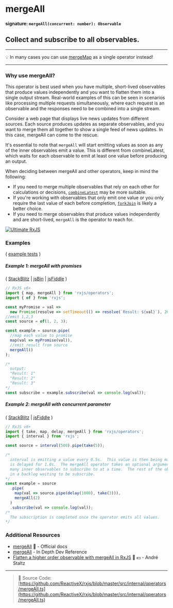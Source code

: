 # mergeAll

#### signature: `mergeAll(concurrent: number): Observable`

## Collect and subscribe to all observables.

---

💡 In many cases you can use [mergeMap](../transformation/mergemap.md) as a
single operator instead!

---

### Why use mergeAll?
This operator is best used when you have multiple, short-lived observables that produce values independently and you want to flatten them into a single output stream. Real-world examples of this can be seen in scenarios like processing multiple requests simultaneously, where each request is an observable and the responses need to be combined into a single stream.

Consider a web page that displays live news updates from different sources. Each source produces updates as separate observables, and you want to merge them all together to show a single feed of news updates. In this case, mergeAll can come to the rescue.

It's essential to note that `mergeAll` will start emitting values as soon as any of the inner observables emit a value. This is different from combineLatest, which waits for each observable to emit at least one value before producing an output.

When deciding between mergeAll and other operators, keep in mind the following:

- If you need to merge multiple observables that rely on each other for calculations or decisions, [`combineLatest`](combinelatest.md) may be more suitable.
- If you're working with observables that only emit one value or you only require the last value of each before completion, [`forkJoin`](forkjoin.md) is likely a better choice.
- If you need to merge observables that produce values independently and are short-lived, `mergeAll` is the operator to reach for.


[![Ultimate RxJS](https://ultimatecourses.com/static/banners/banner-rxjs.svg 'Ultimate RxJS')](https://ultimatecourses.com/courses/rxjs?ref=4)

### Examples

(
[example tests](https://github.com/btroncone/learn-rxjs/blob/master/operators/specs/combination/mergeall-spec.ts)
)

##### Example 1: mergeAll with promises

(
[StackBlitz](https://stackblitz.com/edit/typescript-y4ncvc?file=index.ts&devtoolsheight=100)
| [jsBin](http://jsbin.com/worecuhiba/1/edit?js,console) |
[jsFiddle](https://jsfiddle.net/btroncone/0sc4nsxa/) )

```js
// RxJS v6+
import { map, mergeAll } from 'rxjs/operators';
import { of } from 'rxjs';

const myPromise = val =>
  new Promise(resolve => setTimeout(() => resolve(`Result: ${val}`), 2000));
//emit 1,2,3
const source = of(1, 2, 3);

const example = source.pipe(
  //map each value to promise
  map(val => myPromise(val)),
  //emit result from source
  mergeAll()
);

/*
  output:
  "Result: 1"
  "Result: 2"
  "Result: 3"
*/
const subscribe = example.subscribe(val => console.log(val));
```

##### Example 2: mergeAll with _concurrent_ parameter

(
[StackBlitz](https://stackblitz.com/edit/typescript-xpaqjh?file=index.ts&devtoolsheight=100)
| [jsFiddle](https://jsfiddle.net/zra3zxhs/) )

```js
// RxJS v6+
import { take, map, delay, mergeAll } from 'rxjs/operators';
import { interval } from 'rxjs';

const source = interval(500).pipe(take(5));

/*
  interval is emitting a value every 0.5s.  This value is then being mapped to interval that
  is delayed for 1.0s.  The mergeAll operator takes an optional argument that determines how
  many inner observables to subscribe to at a time.  The rest of the observables are stored
  in a backlog waiting to be subscribe.
*/
const example = source
  .pipe(
    map(val => source.pipe(delay(1000), take(3))),
    mergeAll(2)
  )
  .subscribe(val => console.log(val));
/*
  The subscription is completed once the operator emits all values.
*/
```

### Additional Resources

- [mergeAll](https://rxjs.dev/api/operators/mergeAll) 📰 - Official docs
- [mergeAll](https://indepth.dev/reference/rxjs/operators/merge-all) - In Depth Dev Reference
- [Flatten a higher order observable with mergeAll in RxJS](https://egghead.io/lessons/rxjs-flatten-a-higher-order-observable-with-mergeall-in-rxjs?course=use-higher-order-observables-in-rxjs-effectively)
  🎥 💵 - André Staltz

---

> 📁 Source Code:
> [https://github.com/ReactiveX/rxjs/blob/master/src/internal/operators/mergeAll.ts](https://github.com/ReactiveX/rxjs/blob/master/src/internal/operators/mergeAll.ts)
